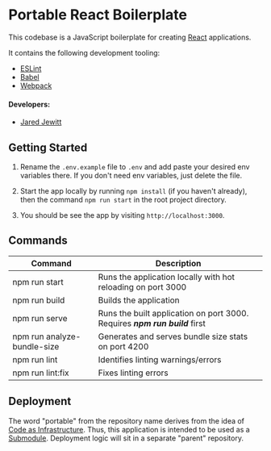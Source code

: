# Portable React Boilerplate

This codebase is a JavaScript boilerplate for creating [React](https://reactjs.org/) applications. 

It contains the following development tooling:

- [ESLint](https://eslint.org/)
- [Babel](https://babeljs.io/)
- [Webpack](https://nodemon.io/)

#### Developers:

- [Jared Jewitt](https://github.com/jared-jewitt)

## Getting Started

1. Rename the `.env.example` file to `.env` and add paste your desired env variables there. If you don't need env
 variables, just delete the file.

2. Start the app locally by running `npm install` (if you haven't already), then the command `npm run start` in the
 root project directory.
 
3. You should be see the app by visiting `http://localhost:3000`.

## Commands

| Command                     | Description                                                                      |
|-----------------------------|----------------------------------------------------------------------------------|
| npm run start               | Runs the application locally with hot reloading on port 3000                     |
| npm run build               | Builds the application                                                           |
| npm run serve               | Runs the built application on port 3000. Requires ***npm run build*** first      |
| npm run analyze-bundle-size | Generates and serves bundle size stats on port 4200                              |
| npm run lint                | Identifies linting warnings/errors                                               |
| npm run lint:fix            | Fixes linting errors                                                             |

## Deployment

The word "portable" from the repository name derives from the idea of [Code as Infrastructure](https://docs.microsoft.com/en-us/azure/devops/learn/what-is-infrastructure-as-code).
Thus, this application is intended to be used as a [Submodule](https://git-scm.com/book/en/v2/Git-Tools-Submodules). Deployment 
logic will sit in a separate "parent" repository. 